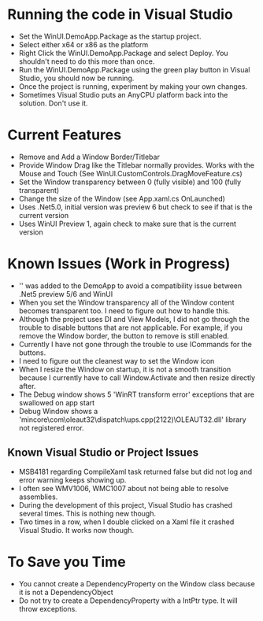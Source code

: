 # Running the code in Visual Studio
* Set the WinUI.DemoApp.Package as the startup project.
* Select either x64 or x86 as the platform
* Right Click the WinUI.DemoApp.Package and select Deploy.  You shouldn't need to do this more than once.
* Run the WinUI.DemoApp.Package using the green play button in Visual Studio, you should now be running.
* Once the project is running, experiment by making your own changes.
* Sometimes Visual Studio puts an AnyCPU platform back into the solution.  Don't use it.

# Current Features
* Remove and Add a Window Border/Titlebar
* Provide Window Drag like the Titlebar normally provides.  Works with the Mouse and Touch (See WinUI.CustomControls.DragMoveFeature.cs)
* Set the Window transparency between 0 (fully visible) and 100 (fully transparent)
* Change the size of the Window (see App.xaml.cs OnLaunched)
* Uses .Net5.0, initial version was preview 6 but check to see if that is the current version
* Uses WinUI Preview 1, again check to make sure that is the current version

# Known Issues (Work in Progress)
* '<PackageReference Include="Microsoft.Windows.CsWinRT" Version="0.1.0-prerelease.200623.5" />' was added to the DemoApp to avoid a compatibility issue between .Net5 preview 5/6 and WinUI
* When you set the Window transparency all of the Window content becomes transparent too.  I need to figure out how to handle this.
* Although the project uses DI and View Models, I did not go through the trouble to disable buttons that are not applicable.  For example, if you remove the Window border, the button to remove is still enabled.
* Currently I have not gone through the trouble to use ICommands for the buttons.
* I need to figure out the cleanest way to set the Window icon
* When I resize the Window on startup, it is not a smooth transition because I currently have to call Window.Activate and then resize directly after.  
* The Debug window shows 5 'WinRT transform error' exceptions that are swallowed on app start
* Debug Window shows a 'mincore\com\oleaut32\dispatch\ups.cpp(2122)\OLEAUT32.dll' library not registered error.

## Known Visual Studio or Project Issues
* MSB4181 regarding CompileXaml task returned false but did not log and error warning keeps showing up.
* I often see WMV1006, WMC1007 about not being able to resolve assemblies.
* During the development of this project, Visual Studio has crashed several times.  This is nothing new though.
* Two times in a row, when I double clicked on a Xaml file it crashed Visual Studio.  It works now though.

# To Save you Time
* You cannot create a DependencyProperty on the Window class because it is not a DependencyObject
* Do not try to create a DependencyProperty with a IntPtr type.  It will throw exceptions.

